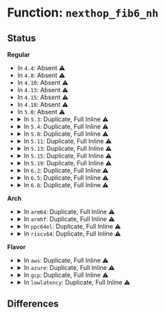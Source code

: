 # Function: <code>nexthop_fib6_nh</code>

## Status
<b>Regular</b>
<ul>
<li>
In <code>4.4</code>: Absent ⚠️
</li>
<li>
In <code>4.8</code>: Absent ⚠️
</li>
<li>
In <code>4.10</code>: Absent ⚠️
</li>
<li>
In <code>4.13</code>: Absent ⚠️
</li>
<li>
In <code>4.15</code>: Absent ⚠️
</li>
<li>
In <code>4.18</code>: Absent ⚠️
</li>
<li>
In <code>5.0</code>: Absent ⚠️
</li>
<li>
<details>
<summary>In <code>5.3</code>: Duplicate, Full Inline ⚠️</summary>

**Collision:** Static Duplication

**Inline:** Full

**Transformation:** False

**Instances:**

```
In net/ipv6/anycast.c (ffffffff81a002ba)
Location: include/net/nexthop.h:262
Inline: True
Inline callers:
  - net/ipv6/anycast.c:ipv6_chk_acast_addr
```
```
In net/ipv6/ip6_output.c (ffffffff81a007af)
Location: include/net/nexthop.h:262
Inline: True
Inline callers:
  - net/ipv6/ip6_output.c:ip6_dst_lookup_tail
```
```
In net/ipv6/addrconf.c (ffffffff81a0978a)
Location: include/net/nexthop.h:262
Inline: True
Inline callers:
  - net/ipv6/addrconf.c:in6_dump_addrs
```
```
In net/ipv6/route.c (ffffffff81a14335)
Location: include/net/nexthop.h:262
Inline: True
Inline callers:
  - net/ipv6/route.c:rt6_fill_node
  - net/ipv6/route.c:rt6_fill_node
  - net/ipv6/route.c:rt6_purge_dflt_routers
  - net/ipv6/route.c:ip6_route_info_create
  - net/ipv6/route.c:ip6_pol_route_lookup
  - net/ipv6/route.c:ip6_pol_route_lookup
  - net/ipv6/route.c:__find_rr_leaf
  - net/ipv6/route.c:fib6_select_path
```
```
In net/ipv6/ip6_fib.c (ffffffff81a1daa0)
Location: include/net/nexthop.h:262
Inline: True
Inline callers:
  - net/ipv6/ip6_fib.c:ipv6_route_seq_show
```
</details>
</li>
<li>
<details>
<summary>In <code>5.4</code>: Duplicate, Full Inline ⚠️</summary>

**Collision:** Static Duplication

**Inline:** Full

**Transformation:** False

**Instances:**

```
In net/ipv6/anycast.c (ffffffff81a36e9d)
Location: include/net/nexthop.h:262
Inline: True
Inline callers:
  - net/ipv6/anycast.c:ipv6_chk_acast_addr
```
```
In net/ipv6/ip6_output.c (ffffffff81a3737f)
Location: include/net/nexthop.h:262
Inline: True
Inline callers:
  - net/ipv6/ip6_output.c:ip6_dst_lookup_tail
```
```
In net/ipv6/addrconf.c (ffffffff81a4047a)
Location: include/net/nexthop.h:262
Inline: True
Inline callers:
  - net/ipv6/addrconf.c:in6_dump_addrs
```
```
In net/ipv6/route.c (ffffffff81a4af25)
Location: include/net/nexthop.h:262
Inline: True
Inline callers:
  - net/ipv6/route.c:rt6_fill_node
  - net/ipv6/route.c:rt6_fill_node
  - net/ipv6/route.c:rt6_purge_dflt_routers
  - net/ipv6/route.c:ip6_route_info_create
  - net/ipv6/route.c:ip6_pol_route_lookup
  - net/ipv6/route.c:ip6_pol_route_lookup
  - net/ipv6/route.c:__find_rr_leaf
  - net/ipv6/route.c:fib6_select_path
```
```
In net/ipv6/ip6_fib.c (ffffffff81a546d0)
Location: include/net/nexthop.h:262
Inline: True
Inline callers:
  - net/ipv6/ip6_fib.c:ipv6_route_seq_show
```
</details>
</li>
<li>
<details>
<summary>In <code>5.8</code>: Duplicate, Full Inline ⚠️</summary>

**Collision:** Static Duplication

**Inline:** Full

**Transformation:** False

**Instances:**

```
In net/ipv6/anycast.c (ffffffff81b2c113)
Location: include/net/nexthop.h:369
Inline: True
Inline callers:
  - net/ipv6/anycast.c:ipv6_chk_acast_addr
```
```
In net/ipv6/ip6_output.c (ffffffff81b2c8ac)
Location: include/net/nexthop.h:369
Inline: True
Inline callers:
  - net/ipv6/ip6_output.c:ip6_dst_lookup_tail
```
```
In net/ipv6/addrconf.c (ffffffff81b34342)
Location: include/net/nexthop.h:369
Inline: True
Inline callers:
  - net/ipv6/addrconf.c:inet6_fill_ifacaddr
```
```
In net/ipv6/route.c (ffffffff81b4548d)
Location: include/net/nexthop.h:369
Inline: True
Inline callers:
  - net/ipv6/route.c:rt6_fill_node
  - net/ipv6/route.c:rt6_fill_node
  - net/ipv6/route.c:__rt6_purge_dflt_routers
  - net/ipv6/route.c:ip6_route_info_create
  - net/ipv6/route.c:__find_rr_leaf
  - net/ipv6/route.c:rt6_device_match
  - net/ipv6/route.c:rt6_device_match
  - net/ipv6/route.c:fib6_select_path
```
```
In net/ipv6/ip6_fib.c (ffffffff81b4bab1)
Location: include/net/nexthop.h:369
Inline: True
Inline callers:
  - net/ipv6/ip6_fib.c:ipv6_route_seq_show
```
</details>
</li>
<li>
<details>
<summary>In <code>5.11</code>: Duplicate, Full Inline ⚠️</summary>

**Collision:** Static Duplication

**Inline:** Full

**Transformation:** False

**Instances:**

```
In net/ipv6/anycast.c (ffffffff81b3ab38)
Location: include/net/nexthop.h:404
Inline: True
Inline callers:
  - net/ipv6/anycast.c:ipv6_chk_acast_addr
```
```
In net/ipv6/ip6_output.c (ffffffff81b3b2a0)
Location: include/net/nexthop.h:404
Inline: True
Inline callers:
  - net/ipv6/ip6_output.c:ip6_dst_lookup_tail
```
```
In net/ipv6/addrconf.c (ffffffff81b44b92)
Location: include/net/nexthop.h:404
Inline: True
Inline callers:
  - net/ipv6/addrconf.c:inet6_fill_ifacaddr
```
```
In net/ipv6/route.c (ffffffff81b53e30)
Location: include/net/nexthop.h:404
Inline: True
Inline callers:
  - net/ipv6/route.c:rt6_fill_node
  - net/ipv6/route.c:rt6_fill_node
  - net/ipv6/route.c:__rt6_purge_dflt_routers
  - net/ipv6/route.c:ip6_route_info_create
  - net/ipv6/route.c:__find_rr_leaf
  - net/ipv6/route.c:rt6_device_match
  - net/ipv6/route.c:rt6_device_match
  - net/ipv6/route.c:fib6_select_path
```
</details>
</li>
<li>
<details>
<summary>In <code>5.13</code>: Duplicate, Full Inline ⚠️</summary>

**Collision:** Static Duplication

**Inline:** Full

**Transformation:** False

**Instances:**

```
In net/ipv6/anycast.c (ffffffff81b28818)
Location: include/net/nexthop.h:480
Inline: True
Inline callers:
  - net/ipv6/anycast.c:ipv6_chk_acast_addr
```
```
In net/ipv6/ip6_output.c (ffffffff81b29093)
Location: include/net/nexthop.h:480
Inline: True
```
```
In net/ipv6/addrconf.c (ffffffff81b32862)
Location: include/net/nexthop.h:480
Inline: True
Inline callers:
  - net/ipv6/addrconf.c:inet6_fill_ifacaddr
```
```
In net/ipv6/route.c (ffffffff81b41406)
Location: include/net/nexthop.h:480
Inline: True
Inline callers:
  - net/ipv6/route.c:rt6_fill_node
  - net/ipv6/route.c:rt6_fill_node
  - net/ipv6/route.c:rt6_purge_dflt_routers
  - net/ipv6/route.c:ip6_route_info_create
  - net/ipv6/route.c:__find_rr_leaf
  - net/ipv6/route.c:rt6_device_match
  - net/ipv6/route.c:rt6_device_match
  - net/ipv6/route.c:fib6_select_path
```
</details>
</li>
<li>
<details>
<summary>In <code>5.15</code>: Duplicate, Full Inline ⚠️</summary>

**Collision:** Static Duplication

**Inline:** Full

**Transformation:** False

**Instances:**

```
In net/ipv6/anycast.c (ffffffff81bee7d5)
Location: include/net/nexthop.h:480
Inline: True
Inline callers:
  - net/ipv6/anycast.c:ipv6_chk_acast_addr
```
```
In net/ipv6/ip6_output.c (ffffffff81bf01e7)
Location: include/net/nexthop.h:480
Inline: True
```
```
In net/ipv6/addrconf.c (ffffffff81bf8bb0)
Location: include/net/nexthop.h:480
Inline: True
Inline callers:
  - net/ipv6/addrconf.c:inet6_fill_ifacaddr
```
```
In net/ipv6/route.c (ffffffff81c090f1)
Location: include/net/nexthop.h:480
Inline: True
Inline callers:
  - net/ipv6/route.c:rt6_fill_node
  - net/ipv6/route.c:rt6_fill_node
  - net/ipv6/route.c:rt6_purge_dflt_routers
  - net/ipv6/route.c:ip6_route_info_create
  - net/ipv6/route.c:__find_rr_leaf
  - net/ipv6/route.c:rt6_device_match
  - net/ipv6/route.c:rt6_device_match
  - net/ipv6/route.c:fib6_select_path
```
</details>
</li>
<li>
<details>
<summary>In <code>5.19</code>: Duplicate, Full Inline ⚠️</summary>

**Collision:** Static Duplication

**Inline:** Full

**Transformation:** False

**Instances:**

```
In net/ipv6/anycast.c (ffffffff81d86d53)
Location: include/net/nexthop.h:480
Inline: True
Inline callers:
  - net/ipv6/anycast.c:ipv6_chk_acast_addr
```
```
In net/ipv6/ip6_output.c (ffffffff81d8888a)
Location: include/net/nexthop.h:480
Inline: True
```
```
In net/ipv6/addrconf.c (ffffffff81d920e0)
Location: include/net/nexthop.h:480
Inline: True
Inline callers:
  - net/ipv6/addrconf.c:inet6_fill_ifacaddr
```
```
In net/ipv6/route.c (ffffffff81da3b9f)
Location: include/net/nexthop.h:480
Inline: True
Inline callers:
  - net/ipv6/route.c:rt6_fill_node
  - net/ipv6/route.c:rt6_fill_node
  - net/ipv6/route.c:rt6_purge_dflt_routers
  - net/ipv6/route.c:ip6_route_info_create
  - net/ipv6/route.c:__find_rr_leaf
  - net/ipv6/route.c:rt6_device_match
  - net/ipv6/route.c:rt6_device_match
  - net/ipv6/route.c:fib6_select_path
```
</details>
</li>
<li>
<details>
<summary>In <code>6.2</code>: Duplicate, Full Inline ⚠️</summary>

**Collision:** Static Duplication

**Inline:** Full

**Transformation:** False

**Instances:**

```
In net/ipv6/anycast.c (ffffffff81f54913)
Location: include/net/nexthop.h:480
Inline: True
Inline callers:
  - net/ipv6/anycast.c:ipv6_chk_acast_addr
```
```
In net/ipv6/ip6_output.c (ffffffff81f5666a)
Location: include/net/nexthop.h:480
Inline: True
```
```
In net/ipv6/addrconf.c (ffffffff81f607f0)
Location: include/net/nexthop.h:480
Inline: True
Inline callers:
  - net/ipv6/addrconf.c:inet6_fill_ifacaddr
```
```
In net/ipv6/route.c (ffffffff81f72fdf)
Location: include/net/nexthop.h:480
Inline: True
Inline callers:
  - net/ipv6/route.c:rt6_fill_node
  - net/ipv6/route.c:rt6_fill_node
  - net/ipv6/route.c:rt6_purge_dflt_routers
  - net/ipv6/route.c:ip6_route_info_create
  - net/ipv6/route.c:__find_rr_leaf
  - net/ipv6/route.c:rt6_device_match
  - net/ipv6/route.c:rt6_device_match
  - net/ipv6/route.c:fib6_select_path
```
</details>
</li>
<li>
<details>
<summary>In <code>6.5</code>: Duplicate, Full Inline ⚠️</summary>

**Collision:** Static Duplication

**Inline:** Full

**Transformation:** False

**Instances:**

```
In net/ipv6/anycast.c (ffffffff81fb4323)
Location: include/net/nexthop.h:480
Inline: True
Inline callers:
  - net/ipv6/anycast.c:ipv6_chk_acast_addr
```
```
In net/ipv6/ip6_output.c (ffffffff81fb6060)
Location: include/net/nexthop.h:480
Inline: True
```
```
In net/ipv6/addrconf.c (ffffffff81fc0620)
Location: include/net/nexthop.h:480
Inline: True
Inline callers:
  - net/ipv6/addrconf.c:inet6_fill_ifacaddr
```
```
In net/ipv6/route.c (ffffffff81fd30d5)
Location: include/net/nexthop.h:480
Inline: True
Inline callers:
  - net/ipv6/route.c:rt6_fill_node
  - net/ipv6/route.c:rt6_fill_node
  - net/ipv6/route.c:rt6_purge_dflt_routers
  - net/ipv6/route.c:ip6_route_info_create
  - net/ipv6/route.c:__find_rr_leaf
  - net/ipv6/route.c:rt6_device_match
  - net/ipv6/route.c:rt6_device_match
  - net/ipv6/route.c:fib6_select_path
```
```
In net/ipv6/ip6_fib.c (ffffffff81fda9a2)
Location: include/net/nexthop.h:480
Inline: True
Inline callers:
  - net/ipv6/ip6_fib.c:ipv6_route_seq_show
```
</details>
</li>
<li>
<details>
<summary>In <code>6.8</code>: Duplicate, Full Inline ⚠️</summary>

**Collision:** Static Duplication

**Inline:** Full

**Transformation:** False

**Instances:**

```
In net/ipv6/anycast.c (ffffffff82081bd3)
Location: include/net/nexthop.h:480
Inline: True
Inline callers:
  - net/ipv6/anycast.c:ipv6_chk_acast_addr
```
```
In net/ipv6/ip6_output.c (ffffffff82083729)
Location: include/net/nexthop.h:480
Inline: True
```
```
In net/ipv6/addrconf.c (ffffffff8208dad0)
Location: include/net/nexthop.h:480
Inline: True
Inline callers:
  - net/ipv6/addrconf.c:inet6_fill_ifacaddr
```
```
In net/ipv6/route.c (ffffffff820a09e5)
Location: include/net/nexthop.h:480
Inline: True
Inline callers:
  - net/ipv6/route.c:rt6_fill_node
  - net/ipv6/route.c:rt6_fill_node
  - net/ipv6/route.c:rt6_purge_dflt_routers
  - net/ipv6/route.c:ip6_route_info_create
  - net/ipv6/route.c:__find_rr_leaf
  - net/ipv6/route.c:rt6_device_match
  - net/ipv6/route.c:rt6_device_match
  - net/ipv6/route.c:fib6_select_path
```
```
In net/ipv6/ip6_fib.c (ffffffff820a83f2)
Location: include/net/nexthop.h:480
Inline: True
Inline callers:
  - net/ipv6/ip6_fib.c:ipv6_route_seq_show
```
</details>
</li>
</ul>
<b>Arch</b>
<ul>
<li>
<details>
<summary>In <code>arm64</code>: Duplicate, Full Inline ⚠️</summary>

**Collision:** Static Duplication

**Inline:** Full

**Transformation:** False

**Instances:**

```
In net/ipv6/anycast.c (ffff800010cf7c1c)
Location: include/net/nexthop.h:262
Inline: True
Inline callers:
  - net/ipv6/anycast.c:ipv6_chk_acast_addr
```
```
In net/ipv6/ip6_output.c (ffff800010cf9f10)
Location: include/net/nexthop.h:262
Inline: True
Inline callers:
  - net/ipv6/ip6_output.c:ip6_dst_lookup_tail
```
```
In net/ipv6/addrconf.c (ffff800010d016f0)
Location: include/net/nexthop.h:262
Inline: True
Inline callers:
  - net/ipv6/addrconf.c:in6_dump_addrs
```
```
In net/ipv6/route.c (ffff800010d0df2c)
Location: include/net/nexthop.h:262
Inline: True
Inline callers:
  - net/ipv6/route.c:rt6_fill_node
  - net/ipv6/route.c:rt6_fill_node
  - net/ipv6/route.c:rt6_purge_dflt_routers
  - net/ipv6/route.c:ip6_route_info_create
  - net/ipv6/route.c:ip6_pol_route_lookup
  - net/ipv6/route.c:ip6_pol_route_lookup
  - net/ipv6/route.c:__find_rr_leaf
  - net/ipv6/route.c:fib6_select_path
```
```
In net/ipv6/ip6_fib.c (ffff800010d1896c)
Location: include/net/nexthop.h:262
Inline: True
Inline callers:
  - net/ipv6/ip6_fib.c:ipv6_route_seq_show
```
</details>
</li>
<li>
<details>
<summary>In <code>armhf</code>: Duplicate, Full Inline ⚠️</summary>

**Collision:** Static Duplication

**Inline:** Full

**Transformation:** False

**Instances:**

```
In net/ipv6/anycast.c (c0dfe17c)
Location: include/net/nexthop.h:262
Inline: True
Inline callers:
  - net/ipv6/anycast.c:ipv6_chk_acast_addr
```
```
In net/ipv6/ip6_output.c (c0dfe864)
Location: include/net/nexthop.h:262
Inline: True
Inline callers:
  - net/ipv6/ip6_output.c:ip6_dst_lookup_tail
```
```
In net/ipv6/addrconf.c (c0e09234)
Location: include/net/nexthop.h:262
Inline: True
Inline callers:
  - net/ipv6/addrconf.c:in6_dump_addrs
```
```
In net/ipv6/route.c (c0e1482c)
Location: include/net/nexthop.h:262
Inline: True
Inline callers:
  - net/ipv6/route.c:rt6_fill_node
  - net/ipv6/route.c:rt6_fill_node
  - net/ipv6/route.c:rt6_purge_dflt_routers
  - net/ipv6/route.c:ip6_route_info_create
  - net/ipv6/route.c:ip6_pol_route_lookup
  - net/ipv6/route.c:ip6_pol_route_lookup
  - net/ipv6/route.c:__find_rr_leaf
  - net/ipv6/route.c:fib6_select_path
```
```
In net/ipv6/ip6_fib.c (c0e1eb34)
Location: include/net/nexthop.h:262
Inline: True
Inline callers:
  - net/ipv6/ip6_fib.c:ipv6_route_seq_show
```
</details>
</li>
<li>
<details>
<summary>In <code>ppc64el</code>: Duplicate, Full Inline ⚠️</summary>

**Collision:** Static Duplication

**Inline:** Full

**Transformation:** False

**Instances:**

```
In net/ipv6/anycast.c (c000000000e1e624)
Location: include/net/nexthop.h:262
Inline: True
Inline callers:
  - net/ipv6/anycast.c:ipv6_chk_acast_addr
```
```
In net/ipv6/ip6_output.c (c000000000e1ed9c)
Location: include/net/nexthop.h:262
Inline: True
Inline callers:
  - net/ipv6/ip6_output.c:ip6_dst_lookup_tail
```
```
In net/ipv6/addrconf.c (c000000000e2b708)
Location: include/net/nexthop.h:262
Inline: True
Inline callers:
  - net/ipv6/addrconf.c:in6_dump_addrs
```
```
In net/ipv6/route.c (c000000000e39eec)
Location: include/net/nexthop.h:262
Inline: True
Inline callers:
  - net/ipv6/route.c:rt6_fill_node
  - net/ipv6/route.c:rt6_fill_node
  - net/ipv6/route.c:rt6_purge_dflt_routers
  - net/ipv6/route.c:ip6_route_info_create
  - net/ipv6/route.c:ip6_pol_route_lookup
  - net/ipv6/route.c:ip6_pol_route_lookup
  - net/ipv6/route.c:__find_rr_leaf
  - net/ipv6/route.c:fib6_select_path
```
```
In net/ipv6/ip6_fib.c (c000000000e46a64)
Location: include/net/nexthop.h:262
Inline: True
Inline callers:
  - net/ipv6/ip6_fib.c:ipv6_route_seq_show
```
</details>
</li>
<li>
<details>
<summary>In <code>riscv64</code>: Duplicate, Full Inline ⚠️</summary>

**Collision:** Static Duplication

**Inline:** Full

**Transformation:** False

**Instances:**

```
In net/ipv6/anycast.c (ffffffe000842e7a)
Location: include/net/nexthop.h:262
Inline: True
Inline callers:
  - net/ipv6/anycast.c:ipv6_chk_acast_addr
```
```
In net/ipv6/ip6_output.c (ffffffe0008433ea)
Location: include/net/nexthop.h:262
Inline: True
Inline callers:
  - net/ipv6/ip6_output.c:ip6_dst_lookup_tail
```
```
In net/ipv6/addrconf.c (ffffffe00084b45a)
Location: include/net/nexthop.h:262
Inline: True
Inline callers:
  - net/ipv6/addrconf.c:in6_dump_addrs
```
```
In net/ipv6/route.c (ffffffe000855b40)
Location: include/net/nexthop.h:262
Inline: True
Inline callers:
  - net/ipv6/route.c:rt6_fill_node
  - net/ipv6/route.c:rt6_fill_node
  - net/ipv6/route.c:rt6_purge_dflt_routers
  - net/ipv6/route.c:ip6_route_info_create
  - net/ipv6/route.c:ip6_pol_route_lookup
  - net/ipv6/route.c:ip6_pol_route_lookup
  - net/ipv6/route.c:__find_rr_leaf
  - net/ipv6/route.c:fib6_select_path
```
```
In net/ipv6/ip6_fib.c (ffffffe00085d94c)
Location: include/net/nexthop.h:262
Inline: True
Inline callers:
  - net/ipv6/ip6_fib.c:ipv6_route_seq_show
```
</details>
</li>
</ul>
<b>Flavor</b>
<ul>
<li>
<details>
<summary>In <code>aws</code>: Duplicate, Full Inline ⚠️</summary>

**Collision:** Static Duplication

**Inline:** Full

**Transformation:** False

**Instances:**

```
In net/ipv6/anycast.c (ffffffff819d652d)
Location: include/net/nexthop.h:262
Inline: True
Inline callers:
  - net/ipv6/anycast.c:ipv6_chk_acast_addr
```
```
In net/ipv6/ip6_output.c (ffffffff819d6a0f)
Location: include/net/nexthop.h:262
Inline: True
Inline callers:
  - net/ipv6/ip6_output.c:ip6_dst_lookup_tail
```
```
In net/ipv6/addrconf.c (ffffffff819dfb0a)
Location: include/net/nexthop.h:262
Inline: True
Inline callers:
  - net/ipv6/addrconf.c:in6_dump_addrs
```
```
In net/ipv6/route.c (ffffffff819ea5b5)
Location: include/net/nexthop.h:262
Inline: True
Inline callers:
  - net/ipv6/route.c:rt6_fill_node
  - net/ipv6/route.c:rt6_fill_node
  - net/ipv6/route.c:rt6_purge_dflt_routers
  - net/ipv6/route.c:ip6_route_info_create
  - net/ipv6/route.c:ip6_pol_route_lookup
  - net/ipv6/route.c:ip6_pol_route_lookup
  - net/ipv6/route.c:__find_rr_leaf
  - net/ipv6/route.c:fib6_select_path
```
```
In net/ipv6/ip6_fib.c (ffffffff819f3d60)
Location: include/net/nexthop.h:262
Inline: True
Inline callers:
  - net/ipv6/ip6_fib.c:ipv6_route_seq_show
```
</details>
</li>
<li>
<details>
<summary>In <code>azure</code>: Duplicate, Full Inline ⚠️</summary>

**Collision:** Static Duplication

**Inline:** Full

**Transformation:** False

**Instances:**

```
In net/ipv6/anycast.c (ffffffff819932ed)
Location: include/net/nexthop.h:262
Inline: True
Inline callers:
  - net/ipv6/anycast.c:ipv6_chk_acast_addr
```
```
In net/ipv6/ip6_output.c (ffffffff819937cf)
Location: include/net/nexthop.h:262
Inline: True
Inline callers:
  - net/ipv6/ip6_output.c:ip6_dst_lookup_tail
```
```
In net/ipv6/addrconf.c (ffffffff8199c8ca)
Location: include/net/nexthop.h:262
Inline: True
Inline callers:
  - net/ipv6/addrconf.c:in6_dump_addrs
```
```
In net/ipv6/route.c (ffffffff819a7375)
Location: include/net/nexthop.h:262
Inline: True
Inline callers:
  - net/ipv6/route.c:rt6_fill_node
  - net/ipv6/route.c:rt6_fill_node
  - net/ipv6/route.c:rt6_purge_dflt_routers
  - net/ipv6/route.c:ip6_route_info_create
  - net/ipv6/route.c:ip6_pol_route_lookup
  - net/ipv6/route.c:ip6_pol_route_lookup
  - net/ipv6/route.c:__find_rr_leaf
  - net/ipv6/route.c:fib6_select_path
```
```
In net/ipv6/ip6_fib.c (ffffffff819b0b20)
Location: include/net/nexthop.h:262
Inline: True
Inline callers:
  - net/ipv6/ip6_fib.c:ipv6_route_seq_show
```
</details>
</li>
<li>
<details>
<summary>In <code>gcp</code>: Duplicate, Full Inline ⚠️</summary>

**Collision:** Static Duplication

**Inline:** Full

**Transformation:** False

**Instances:**

```
In net/ipv6/anycast.c (ffffffff81a40fad)
Location: include/net/nexthop.h:262
Inline: True
Inline callers:
  - net/ipv6/anycast.c:ipv6_chk_acast_addr
```
```
In net/ipv6/ip6_output.c (ffffffff81a4148f)
Location: include/net/nexthop.h:262
Inline: True
Inline callers:
  - net/ipv6/ip6_output.c:ip6_dst_lookup_tail
```
```
In net/ipv6/addrconf.c (ffffffff81a4a58a)
Location: include/net/nexthop.h:262
Inline: True
Inline callers:
  - net/ipv6/addrconf.c:in6_dump_addrs
```
```
In net/ipv6/route.c (ffffffff81a55035)
Location: include/net/nexthop.h:262
Inline: True
Inline callers:
  - net/ipv6/route.c:rt6_fill_node
  - net/ipv6/route.c:rt6_fill_node
  - net/ipv6/route.c:rt6_purge_dflt_routers
  - net/ipv6/route.c:ip6_route_info_create
  - net/ipv6/route.c:ip6_pol_route_lookup
  - net/ipv6/route.c:ip6_pol_route_lookup
  - net/ipv6/route.c:__find_rr_leaf
  - net/ipv6/route.c:fib6_select_path
```
```
In net/ipv6/ip6_fib.c (ffffffff81a5e7e0)
Location: include/net/nexthop.h:262
Inline: True
Inline callers:
  - net/ipv6/ip6_fib.c:ipv6_route_seq_show
```
</details>
</li>
<li>
<details>
<summary>In <code>lowlatency</code>: Duplicate, Full Inline ⚠️</summary>

**Collision:** Static Duplication

**Inline:** Full

**Transformation:** False

**Instances:**

```
In net/ipv6/anycast.c (ffffffff81a4cbb8)
Location: include/net/nexthop.h:262
Inline: True
Inline callers:
  - net/ipv6/anycast.c:ipv6_chk_acast_addr
```
```
In net/ipv6/ip6_output.c (ffffffff81a4d09c)
Location: include/net/nexthop.h:262
Inline: True
Inline callers:
  - net/ipv6/ip6_output.c:ip6_dst_lookup_tail
```
```
In net/ipv6/addrconf.c (ffffffff81a564ca)
Location: include/net/nexthop.h:262
Inline: True
Inline callers:
  - net/ipv6/addrconf.c:in6_dump_addrs
```
```
In net/ipv6/route.c (ffffffff81a61025)
Location: include/net/nexthop.h:262
Inline: True
Inline callers:
  - net/ipv6/route.c:rt6_fill_node
  - net/ipv6/route.c:rt6_fill_node
  - net/ipv6/route.c:rt6_purge_dflt_routers
  - net/ipv6/route.c:ip6_route_info_create
  - net/ipv6/route.c:ip6_pol_route_lookup
  - net/ipv6/route.c:ip6_pol_route_lookup
  - net/ipv6/route.c:__find_rr_leaf
  - net/ipv6/route.c:fib6_select_path
```
```
In net/ipv6/ip6_fib.c (ffffffff81a6ac60)
Location: include/net/nexthop.h:262
Inline: True
Inline callers:
  - net/ipv6/ip6_fib.c:ipv6_route_seq_show
```
</details>
</li>
</ul>

## Differences
